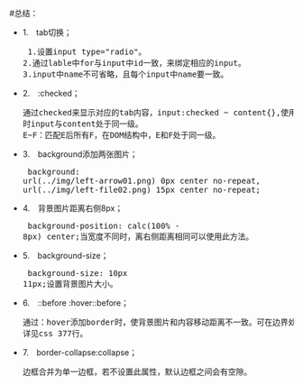 #总结：
* 1.　tab切换；<br/><pre>
  1.设置input type="radio"。
  2.通过lable中for与input中id一致，来绑定相应的input。
  3.input中name不可省略，且每个input中name要一致。
* 2.　:checked；<br/><pre>
  通过checked来显示对应的tab内容，input:checked ~ content{},使用 ~ 时input与content处于同一级。
  E~F：匹配E后所有F，在DOM结构中，E和F处于同一级。
* 3.　background添加两张图片；<br/><pre>
  background: url(../img/left-arrow01.png) 0px center no-repeat,
                url(../img/left-file02.png) 15px center no-repeat;
* 4.　背景图片距离右侧8px；<br/><pre>
  background-position: calc(100% - 8px) center;当宽度不同时，离右侧距离相同可以使用此方法。
* 5.　background-size；<br/><pre>
  background-size: 10px 11px;设置背景图片大小。
* 6.　::before :hover::before；<br/><pre>
  通过：hover添加border时，使背景图片和内容移动距离不一致。可在边界处添加::before，通过设置::before的样式，来达到边框的效果。
  详见css 377行。
* 7.　border-collapse:collapse；<br/><pre>
  边框合并为单一边框，若不设置此属性，默认边框之间会有空隙。
